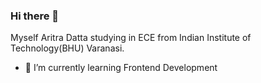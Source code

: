 ### Hi there 👋

Myself Aritra Datta studying in ECE from Indian Institute of Technology(BHU) Varanasi.


- 🌱 I’m currently learning Frontend Development



